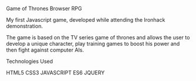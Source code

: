 Game of Thrones Browser RPG

My first Javascript game, developed while attending the Ironhack demonstration. 

The game is based on the TV series game of thrones and allows the user to develop a unique character, play training games to boost his power and then fight against computer AIs.

Technologies Used

HTML5
CSS3
JAVASCRIPT ES6
JQUERY


